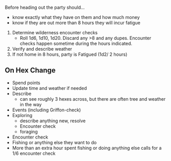 Before heading out the party should...
- know exactly what they have on them and how much money
- know if they are out more than 8 hours they will incur fatigue


1. Determine wilderness encounter checks 
	 - Roll 1d6, 1d10, 1d20. Discard any >8 and any dupes. Encounter checks happen sometime during the hours indicated.
2. Verify and describe weather
3. If not home in 8 hours, party is Fatigued (1d2/ 2 hours)


## On Hex Change

- Spend points
- Update time and weather if needed
- Describe
	- can see roughly 3 hexes across, but there are often tree and weather in the way
- Events (including Griffon-check)
- Exploring
	- describe anything new, resolve
	- Encounter check
	- foraging
- Encounter check
- Fishing or anything else they want to do
- More than an extra hour spent fishing or doing anything else calls for a 1/6 encounter check